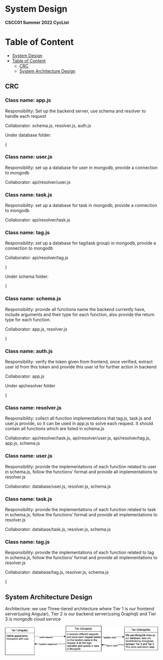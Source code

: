 # System Design

**CSCC01 Summer 2022 CycList**

# Table of Content

- [System Design](#system-design)
- [Table of Content](#table-of-content)
  - [CRC](#crc)
  - [System Architecture Design](#system-architecture-design)

##  CRC

### Class name: app.js

Responsibility: Set up the backend server, use schema and resolver to handle each request

Collaborator: schema.js, resolver.js, auth.js


Under database folder:

{

### Class name: user.js

Responsibility: set up a database for user in mongodb, provide a connection to mongodb

Collaborator: api/resolver/user.js

### Class name: task.js

Responsibility: set up a database for task in mongodb, provide a connection to mongodb

Collaborator: api/resolver/task.js

### Class name: tag.js

Responsibility: set up a database for tag(task group) in mongodb, provide a connection to mongodb

Collaborator: api/resolver/tag.js

}


Under schema folder:

{

### Class name: schema.js

Responsibility: provide all functions name the backend currently have, include arguments and  their type for each function, also provide the return type for each function.

Collaborator: app.js, resolver.js

}


### Class name: auth.js

Responsibility: verify the token given from frontend, once verified, extract user id from this token and provide this user id for further action in backend

Collaborator: app.js


Under api/resolver folder

{

### Class name: resolver.js

Responsibility: collect all function implementations that tag.js, task.js and user.js provide, so it can be used in app.js to solve each request. It should contain all functions which are listed in schema.js

Collaborator: api/resolver/task.js, api/resolver/user.js, api/resolver/tag.js, app.js, schema.js

### Class name: user.js

Responsibility: provide the implementations of each function related to user in schema.js, follow the functions’ format and provide all implementations to resolver.js

Collaborator: database/user.js, resolver.js, schema.js 

### Class name: task.js

Responsibility: provide the implementations of each function related to task in schema.js, follow the functions’ format and provide all implementations to resolver.js

Collaborator: database/task.js, resolver.js, schema.js 

### Class name: tag.js

Responsibility: provide the implementations of each function related to tag in schema.js, follow the functions’ format and provide all implementations to resolver.js

Collaborator: database/tag.js, resolver.js, schema.js

}


## System Architecture Design
Architecture: we use Three-tiered architecture where Tier 1 is our frontend server(using Angular), Tier 2 is our backend server(using Graphql) and Tier 3 is mongodb cloud service


![system architecture](./asset/sys%20archi.png)

